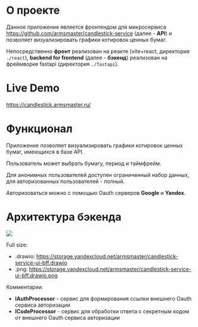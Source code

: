# О проекте

Данное приложение является фронтендом для микросервиса https://github.com/armsmaster/candlestick-service (далее - **API**) и позволяет визуализировать графики котировок ценных бумаг.

Непосредственно **фронт** реализован на реакте (vite+react, директория `./react`), **backend for frontend** (далее - **бэкенд**) реализован на фреймворке fastapi (директория `./fastapi`).

# Live Demo

https://candlestick.armsmaster.ru/

# Функционал

Приложение позволяет визуализировать графики котировок ценных бумаг, имеющихся в базе API.

Пользователь может выбрать бумагу, период и таймфрейм.

Для анонимных пользователей доступен ограниченный набор данных, для авторизованных пользователей - полный.

Авторизоваться можно с помощью Oauth серверов **Google** и **Yandex**.

# Архитектура бэкенда

<img src="https://storage.yandexcloud.net/armsmaster/candlestick-service-ui-bff.drawio.png">

Full size:

- .drawio: https://storage.yandexcloud.net/armsmaster/candlestick-service-ui-bff.drawio
- .png: https://storage.yandexcloud.net/armsmaster/candlestick-service-ui-bff.drawio.png

Комментарии:

* **IAuthProcessor** - сервис для формирования ссылки внешнего Oauth сервиса авторизации
* **ICodeProcessor** - сервис для обработки ответа с секретным кодом от внешнего Oauth сервиса авторизации